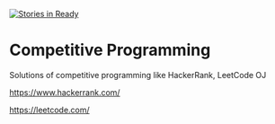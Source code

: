 [![Stories in Ready](https://badge.waffle.io/mohan08p/HackerRank.png?label=ready&title=Ready)](https://waffle.io/mohan08p/HackerRank)
# Competitive Programming
Solutions of competitive programming like HackerRank, LeetCode OJ 

https://www.hackerrank.com/

https://leetcode.com/
